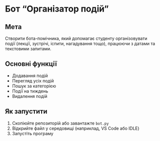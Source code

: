 # Бот “Організатор подій”

## Мета
Створити бота-помічника, який допомагає студенту організовувати події (лекції, зустрічі,
іспити, нагадування тощо), працюючи з датами та текстовими запитами.

## Основні функції
- Додавання подій
- Перегляд усіх подій
- Пошук за категорією
- Події на тиждень
- Видалення подій

## Як запустити
1. Скопіюйте репозиторій або завантажте `bot.py`
2. Відкрийте файл у середовищі (наприклад, VS Code або IDLE)
3. Запустіть програму
